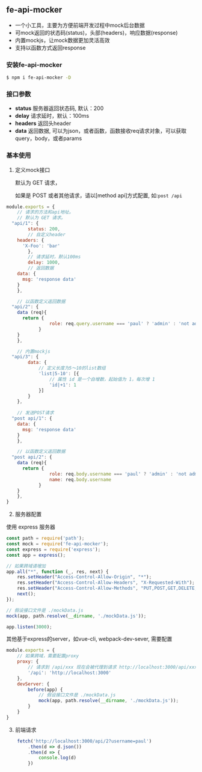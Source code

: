 ## fe-api-mocker
* 一个小工具，主要为方便前端开发过程中mock后台数据
* 可mock返回的状态码(status)，头部(headers)，响应数据(response)
* 内置mockjs，让mock数据更加灵活高效
* 支持以函数方式返回response

### 安装fe-api-mocker
```bash
$ npm i fe-api-mocker -D
```

### 接口参数
* **status** 服务器返回状态码, 默认：200
* **delay** 请求延时，默认：100ms
* **headers** 返回头header
* **data** 	返回数据, 可以为json，或者函数，函数接收req请求对象，可以获取query，body，或者params

### 基本使用

1. 定义mock接口

	默认为 GET 请求，
	
	如果是 POST 或者其他请求，请以[method api]方式配置, 如:`post /api`
```javascript
module.exports = {
	// 请求的方法和api地址。
	// 默认为 GET 请求。
  "api/1": {
		status: 200,
		// 自定义header
    headers: {
      'X-Foo': 'bar'
		},
		// 请求延时，默认100ms
		delay: 1000,
		// 返回数据
    data: {
      msg: 'response data'
    }
	},

	// 以函数定义返回数据
  "api/2": {
    data (req){
      return {
				role: req.query.username === 'paul' ? 'admin' : 'not admin'
			}
    }
	},

	// 内置mockjs
  "api/3": {
		data: {
			// 定义长度为5～10的list数组
			'list|5-10': [{
				// 属性 id 是一个自增数，起始值为 1，每次增 1
				'id|+1': 1
			}]
		}
	},
	
	// 发送POST请求
  "post api/1": {
    data: {
      msg: 'response data'
    }
	},

	// 以函数定义返回数据
  "post api/2": {
    data (req){
      return {
				role: req.body.username === 'paul' ? 'admin' : 'not admin',
				name: req.body.username
			}
    }
	},
}

```

2. 服务器配置

使用 express 服务器

```javascript
const path = require('path');
const mock = require('fe-api-mocker');
const express = require('express');
const app = express();

// 如果跨域请增加
app.all("*", function (_, res, next) {
	res.setHeader("Access-Control-Allow-Origin", "*");
	res.setHeader("Access-Control-Allow-Headers", "X-Requested-With");
	res.setHeader("Access-Control-Allow-Methods", "PUT,POST,GET,DELETE,OPTIONS");
	next();
});

// 假设接口文件是 ./mockData.js
mock(app, path.resolve(__dirname, './mockData.js'));

app.listen(3000);
```

其他基于express的server，如vue-cli, webpack-dev-sever, 需要配置
```javascript
module.exports = {
	// 如果跨域，需要配置proxy
	proxy: {
		// 请求到 /api/xxx 现在会被代理到请求 http://localhost:3000/api/xxx
		'/api': 'http://localhost:3000'
	},
	devServer: {
		before(app) {
			// 假设接口文件是 ./mockData.js
			mock(app, path.resolve(__dirname, './mockData.js'));
		}
	}
}
```

3. 前端请求

```javascript
	fetch('http://localhost:3000/api/2?username=paul')
		.then(d => d.json())
		.then(d => {
			console.log(d)
		})
```

